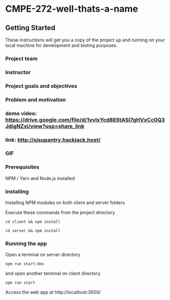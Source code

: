 # CMPE-272-well-thats-a-name


## Getting Started

These instructions will get you a copy of the project up and running on your local machine for development and testing purposes.

### Project team
### Instructor
### Project goals and objectives
### Problem and motivation
### demo video: https://drive.google.com/file/d/1yvlxYcd8E6tASI7gHVxCc0Q3JdigNZxi/view?usp=share_link
### link: http://sjsupantry.hackjack.host/
### GIF

### Prerequisites

NPM / Yarn and Node.js installed

### Installing

Installing NPM modules on both client and server folders

Execute these commands from the project directory

```
cd client && npm install
```

```
cd server && npm install
```

### Running the app

Open a terminal on server directory

```
npm run start:dev
```

and open another terminal on client directory
```
npm run start
```

Access the web app at http://localhost:3000/
